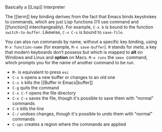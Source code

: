 Basically a [[Lisp]] Interpreter

The [[term]] key binding derives from the fact that Emacs binds keystrokes to commands, which are just Lisp functions (I’ll use command and [[function]] interchangeably). For example, `C-x b` is bound to the function `switch-to-buffer`. Likewise, `C-x C-s` is bound to `save-file`.

You can also run commands by name, without a specific key binding, using `M-x function-name` (for example, `M-x save-buffer`). `M` stands for _meta_, a key that modern keyboards don’t possess but which is mapped to **alt** on Windows and Linux and **option** on Macs. `M-x runs` the `smex `command, which prompts you for the name of another command to be run.

- `M-` is equivalent to press `esc`
- `C-x b` opens a new buffer or changes to an old one
- `C-x k` kills the [[Buffer in Emacs|buffer]]
- `C-g` quits the command
- `C-x C-f` opens the file directory
- `C-x C-s` saves the file, though it's possible to save them with "normal" commands
- `C-k` kills the line
- `C-/` undoes changes, though it's possible to undo them with "normal" commands
- `C-spc` creates a region where the commands are applied
